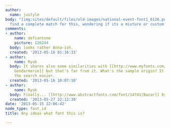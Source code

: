 ```yaml
---
author:
  name: justyle
body: "[img:sites/default/files/old-images/national-event-font1_6126.png]\r\nCant
  find a complete match for this, wondering if its a mixture or custom font"
comments:
- author:
    name: defiantone
    picture: 126244
  body: looks rather Anna-ish.
  created: '2013-05-16 01:16:33'
- author:
    name: Ryuk
  body: It shares also some similarities with [[http://www.myfonts.com/fonts/gautier/le-gendarmerie|Le
    Gendarmerie]] but that's far from it. What's the sample origin? It could make
    the search easier.
  created: '2013-05-16 10:07:10'
- author:
    name: Ryuk
  body: Finally... [[http://www.abstractfonts.com/font/14741|Bazar]] by Olinda Martins.
  created: '2013-05-27 22:12:39'
date: '2013-05-15 22:06:42'
node_type: font_id
title: Any ideas what font this is?

---
```


